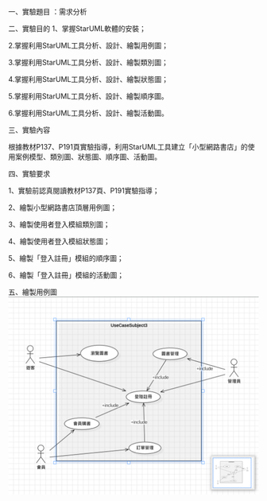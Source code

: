 一、實驗題目 ：需求分析

二、實驗目的
1、掌握StarUML軟體的安裝；

2.掌握利用StarUML工具分析、設計、繪製用例圖；

3.掌握利用StarUML工具分析、設計、繪製類別圖；

4.掌握利用StarUML工具分析、設計、繪製狀態圖；

5.掌握利用StarUML工具分析、設計、繪製順序圖。

6.掌握利用StarUML工具分析、設計、繪製活動圖。

三、實驗內容

根據教材P137、P191頁實驗指導，利用StarUML工具建立「小型網路書店」的使用案例模型、類別圖、狀態圖、順序圖、活動圖。

四、實驗要求

1、實驗前認真閱讀教材P137頁、P191實驗指導；

2、繪製小型網路書店頂層用例圖；

3、繪製使用者登入模組類別圖；

4、繪製使用者登入模組狀態圖；

5、繪製「登入註冊」模組的順序圖；

6、繪製「登入註冊」模組的活動圖；

五、繪製用例圖
![image](https://github.com/blue99999/staruml/blob/main/star%20uml%201.png)
